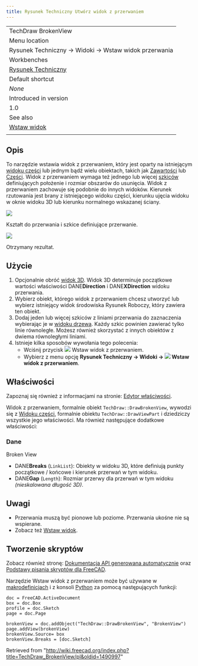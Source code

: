 ```yaml
---
title: Rysunek Techniczny Utwórz widok z przerwaniem
---
```

|  |
| --- |
| TechDraw BrokenView |
| Menu location |
| Rysunek Techniczny → Widoki → Wstaw widok przerwania |
| Workbenches |
| [Rysunek Techniczny](/TechDraw_Workbench/pl "TechDraw Workbench/pl") |
| Default shortcut |
| *None* |
| Introduced in version |
| 1.0 |
| See also |
| [Wstaw widok](/TechDraw_View/pl "TechDraw View/pl") |
|  |

## Opis

To narzędzie wstawia widok z przerwaniem, który jest oparty na istniejącym [widoku części](/TechDraw_View/pl "TechDraw View/pl") lub jednym bądź wielu obiektach, takich jak [Zawartości](/PartDesign_Body/pl "PartDesign Body/pl") lub [Części](/Std_Part/pl "Std Part/pl"). Widok z przerwaniem wymaga też jednego lub więcej [szkiców](/Sketcher_NewSketch/pl "Sketcher NewSketch/pl") definiujących położenie i rozmiar obszarów do usunięcia. Widok z przerwaniem zachowuje się podobnie do innych widoków. Kierunek rzutowania jest brany z istniejącego widoku części, kierunku ujęcia widoku w oknie widoku 3D lub kierunku normalnego wskazanej ściany.

![](/images/TechDraw_BrokenView_example3d.png)

Kształt do przerwania i szkice definiujące przerwanie.

![](/images/TechDraw_BrokenView_example2d.png)

Otrzymany rezultat.

## Użycie

1. Opcjonalnie obróć [widok 3D](/3D_view/pl "3D view/pl"). Widok 3D determinuje początkowe wartości właściwości DANE**Direction** i DANE**XDirection** widoku przerwania.
2. Wybierz obiekt, którego widok z przerwaniem chcesz utworzyć lub wybierz istniejący widok środowiska Rysunek Roboczy, który zawiera ten obiekt.
3. Dodaj jeden lub więcej szkiców z liniami przerwania do zaznaczenia wybierając je w [widoku drzewa](/Tree_view/pl "Tree view/pl"). Każdy szkic powinien zawierać tylko linie równoległe. Możesz również skorzystać z innych obiektów z dwiema równoległymi liniami.
4. Istnieje kilka sposobów wywołania tego polecenia:
   * Wciśnij przycisk ![](/images/TechDraw_BrokenView.svg) Wstaw widok z przerwaniem.
   * Wybierz z menu opcję **Rysunek Techniczny → Widoki → ![](/images/TechDraw_BrokenView.svg) Wstaw widok z przerwaniem**.

## Właściwości

Zapoznaj się również z informacjami na stronie: [Edytor właściwości](/Property_editor/pl "Property editor/pl").

Widok z przerwaniem, formalnie obiekt `TechDraw::DrawBrokenView`, wywodzi się z [Widoku części](/TechDraw_View/pl#Właściwości_-_Widok_części "TechDraw View/pl"), formalnie obiektu `TechDraw::DrawViewPart` i dziedziczy wszystkie jego właściwości. Ma również następujące dodatkowe właściwości:

### Dane

Broken View

* DANE**Breaks** (`LinkList`): Obiekty w widoku 3D, które definiują punkty początkowe / końcowe i kierunek przerwań w tym widoku.
* DANE**Gap** (`Length`): Rozmiar przerwy dla przerwań w tym widoku *(nieskalowana długość 3D)*.

## Uwagi

* Przerwania muszą być pionowe lub poziome. Przerwania ukośne nie są wspierane.
* Zobacz też [Wstaw widok](/TechDraw_View/pl "TechDraw View/pl").

## Tworzenie skryptów

Zobacz również stronę: [Dokumentacja API generowana automatycznie](https://freecad.github.io/SourceDoc/) oraz [Podstawy pisania skryptów dla FreeCAD](/FreeCAD_Scripting_Basics/pl "FreeCAD Scripting Basics/pl").

Narzędzie Wstaw widok z przerwaniem może być używane w [makrodefinicjach](/Macros/pl "Macros/pl") i z konsoli [Python](/Python/pl "Python/pl") za pomocą następujących funkcji:

```
doc = FreeCAD.ActiveDocument
box = doc.Box
profile = doc.Sketch
page = doc.Page

brokenView = doc.addObject("TechDraw::DrawBrokenView", "BrokenView")
page.addView(brokenView)
brokenView.Source= box
brokenView.Breaks = [doc.Sketch]

```

Retrieved from "<http://wiki.freecad.org/index.php?title=TechDraw_BrokenView/pl&oldid=1490997>"
